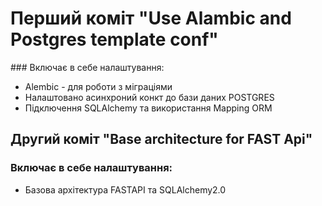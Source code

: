 <h1>Перший коміт "Use Alambic and Postgres template conf"</h1>
### Включає в себе налаштування:

+ Alembic - для роботи з міграціями 
+ Налаштовано асинхроний конкт до бази даних POSTGRES
+ Підключення SQLAlchemy та використання Mapping ORM

## Другий коміт "Base architecture for FAST Api"
### Включає в себе налаштування:

+ Базова архітектура FASTAPI та SQLAlchemy2.0 
